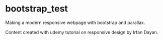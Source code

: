 # bootstrap_test
Making a modern responsive webpage with bootstrap and parallax.


Content created with udemy tutorial on responsive design by Irfan Dayan.